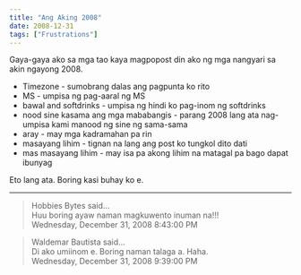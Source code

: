 ```yaml
---
title: "Ang Aking 2008"
date: 2008-12-31
tags: ["Frustrations"]
---
```


Gaya-gaya ako sa mga tao kaya magpopost din ako ng mga nangyari sa akin ngayong 2008.

- Timezone - sumobrang dalas ang pagpunta ko rito
- MS - umpisa ng pag-aaral ng MS
- bawal and softdrinks - umpisa ng hindi ko pag-inom ng softdrinks
- nood sine kasama ang mga mababangis - parang 2008 lang ata nag-umpisa kami manood ng sine ng sama-sama
- aray - may mga kadramahan pa rin
- masayang lihim - tignan na lang ang post ko tungkol dito dati
- mas masayang lihim - may isa pa akong lihim na matagal pa bago dapat ibunyag

Eto lang ata. Boring kasi buhay ko e.

---

> Hobbies Bytes said...  
> Huu boring ayaw naman magkuwento inuman na!!!  
> Wednesday, December 31, 2008 8:43:00 PM 

> Waldemar Bautista said...  
> Di ako umiinom e. Boring naman talaga a. Haha.  
> Wednesday, December 31, 2008 9:39:00 PM 